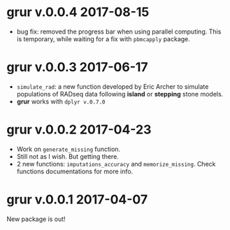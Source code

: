 # grur v.0.0.4 2017-08-15

* bug fix: removed the progress bar when using parallel computing.
This is temporary, while waiting for a fix with `pbmcapply` package.


# grur v.0.0.3 2017-06-17

* `simulate_rad`: a new function developed by Eric Archer to simulate populations
of RADseq data following **island** or **stepping** stone models.
* **grur** works with `dplyr v.0.7.0`

# grur v.0.0.2 2017-04-23

* Work on `generate_missing` function.
* Still not as I wish. But getting there.
* 2 new functions: `imputations_accuracy` and `memorize_missing`. Check functions
documentations for more info.


# grur v.0.0.1 2017-04-07

New package is out!


